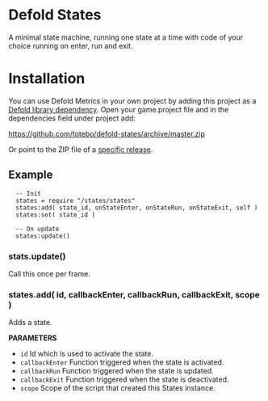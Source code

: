 # Defold States
A minimal state machine, running one state at a time with code of your choice running on enter, run and exit.


# Installation
You can use Defold Metrics in your own project by adding this project as a [Defold library dependency](http://www.defold.com/manuals/libraries/). Open your game.project file and in the dependencies field under project add:

  https://github.com/totebo/defold-states/archive/master.zip

Or point to the ZIP file of a [specific release](https://github.com/totebo/defold-states/releases).


## Example

      -- Init
      states = require "/states/states"
      states:add( state_id, onStateEnter, onStateRun, onStateExit, self )
      states:set( state_id )

      -- On update
      states:update()

### stats.update()
Call this once per frame.


### states.add( id, callbackEnter, callbackRun, callbackExit, scope )
Adds a state.

**PARAMETERS**

* `id` Id which is used to activate the state.
* `callbackEnter` Function triggered when the state is activated.
* `callbackRun` Function triggered when the state is updated.
* `callbackExit` Function triggered when the state is deactivated.
* `scope` Scope of the script that created this States instance.
